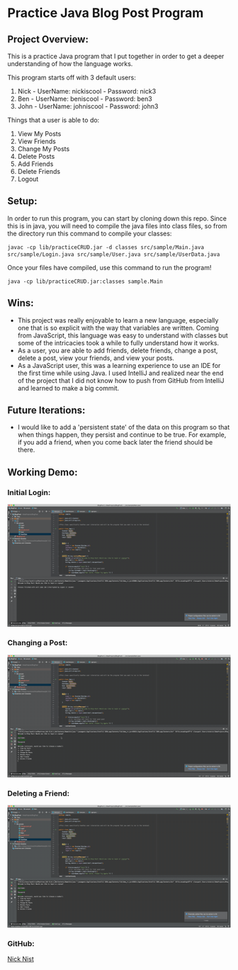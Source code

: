 # Practice Java Blog Post Program

## Project Overview:

This is a practice Java program that I put together in order to get a deeper understanding of how the language works.

This program starts off with 3 default users: 
1. Nick - UserName: nickiscool - Password: nick3
2. Ben - UserName: beniscool - Password: ben3
3. John - UserName: johniscool - Password: john3

Things that a user is able to do:
1. View My Posts
2. View Friends
3. Change My Posts
4. Delete Posts
5. Add Friends
6. Delete Friends
7. Logout

## Setup:
In order to run this program, you can start by cloning down this repo. Since this is in java, you will need to compile the java files into class files, so from the directory run this command to compile your classes: 
```
javac -cp lib/practiceCRUD.jar -d classes src/sample/Main.java src/sample/Login.java src/sample/User.java src/sample/UserData.java
```

Once your files have compiled, use this command to run the program!
```
java -cp lib/practiceCRUD.jar:classes sample.Main
```

## Wins:
* This project was really enjoyable to learn a new language, especially one that is so explicit with the way that variables are written. Coming from JavaScript, this language was easy to understand with classes but some of the intricacies took a while to fully understand how it works.
* As a user, you are able to add friends, delete friends, change a post, delete a post, view your friends, and view your posts.
* As a JavaScript user, this was a learning experience to use an IDE for the first time while using Java. I used IntelliJ and realized near the end of the project that I did not know how to push from GitHub from IntelliJ and learned to make a big commit.

## Future Iterations:
* I would like to add a 'persistent state' of the data on this program so that when things happen, they persist and continue to be true. For example, if you add a friend, when you come back later the friend should be there.

## Working Demo:
### Initial Login:
![src/sample/login.gif](src/sample/login.gif)

### Changing a Post:
![src/sample/change-post.gif](src/sample/change-post.gif)

### Deleting a Friend:
![src/sample/delete-friend.gif](src/sample/delete-friend.gif)

### GitHub:

[Nick Nist](https://github.com/nicknist)
